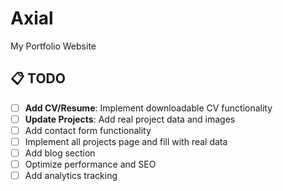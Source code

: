 # Axial

My Portfolio Website

## 📋 TODO

- [ ] **Add CV/Resume**: Implement downloadable CV functionality
- [ ] **Update Projects**: Add real project data and images
- [ ] Add contact form functionality
- [ ] Implement all projects page and fill with real data
- [ ] Add blog section
- [ ] Optimize performance and SEO
- [ ] Add analytics tracking

